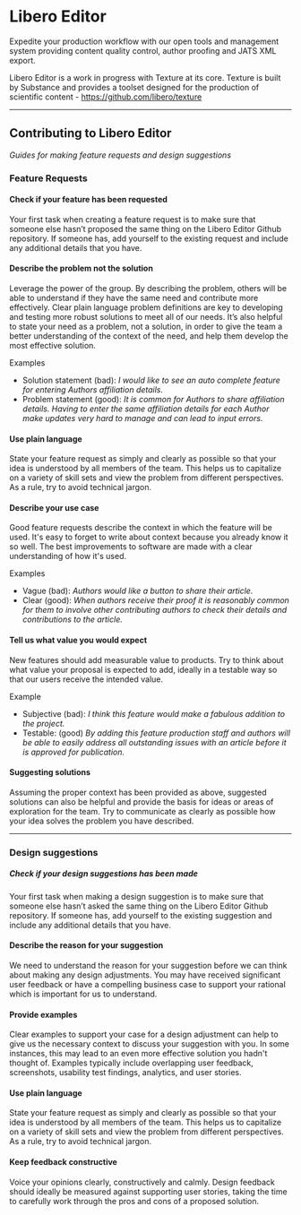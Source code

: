 # Libero Editor

Expedite your production workflow with our open tools and management system providing content quality control, author proofing and JATS XML export.

Libero Editor is a work in progress with Texture at its core. Texture is built by Substance and provides a toolset designed for the production of scientific content - https://github.com/libero/texture

---

## Contributing to Libero Editor

_Guides for making feature requests and design suggestions_

### Feature Requests

#### Check if your feature has been requested

Your first task when creating a feature request is to make sure that someone else hasn’t proposed the same thing on the Libero Editor Github repository. If someone has, add yourself to the existing request and include any additional details that you have. 

#### Describe the problem not the solution

Leverage the power of the group. By describing the problem, others will be able to understand if they have the same need and contribute more effectively. Clear plain language problem definitions are key to developing and testing more robust solutions to meet all of our needs. It’s also helpful to state your need as a problem, not a solution, in order to give the team a better understanding of the context of the need, and help them develop the most effective solution.

Examples

* Solution statement (bad): _I would like to see an auto complete feature for entering Authors affiliation details._
* Problem statement (good): _It is common for Authors to share affiliation details. Having to enter the same affiliation details for each Author make updates very hard to manage and can lead to input errors._

#### Use plain language

State your feature request as simply and clearly as possible so that your idea is understood by all members of the team. This helps us to capitalize on a variety of skill sets and view the problem from different perspectives. As a rule, try to avoid technical jargon.

#### Describe your use case

Good feature requests describe the context in which the feature will be used. It's easy to forget to write about context because you already know it so well. The best improvements to software are made with a clear understanding of how it's used.

Examples

* Vague (bad): _Authors would like a button to share their article._
* Clear (good): _When authors receive their proof it is reasonably common for them to involve other contributing authors to check their details and contributions to the article._

#### Tell us what value you would expect

New features should add measurable value to products. Try to think about what value your proposal is expected to add, ideally in a testable way so that our users receive the intended value.

Example

* Subjective (bad): _I think this feature would make a fabulous addition to the project._
* Testable: (good) _By adding this feature production staff and authors will be able to easily address all outstanding issues with an article before it is approved for publication._

#### Suggesting solutions

Assuming the proper context has been provided as above, suggested solutions can also be helpful and provide the basis for ideas or areas of exploration for the team. Try to communicate as clearly as possible how your idea solves the problem you have described.

---

### Design suggestions

##### Check if your design suggestions has been made

Your first task when making a design suggestion is to make sure that someone else hasn’t asked the same thing on the Libero Editor Github repository. If someone has, add yourself to the existing suggestion and include any additional details that you have.

#### Describe the reason for your suggestion

We need to understand the reason for your suggestion before we can think about making any design adjustments. You may have received significant user feedback or have a compelling business case to support your rational which is important for us to understand. 

#### Provide examples

Clear examples to support your case for a design adjustment can help to give us the necessary context to discuss your suggestion with you. In some instances, this may lead to an even more effective solution you hadn't thought of. Examples typically include overlapping user feedback, screenshots, usability test findings, analytics, and user stories.

#### Use plain language

State your feature request as simply and clearly as possible so that your idea is understood by all members of the team. This helps us to capitalize on a variety of skill sets and view the problem from different perspectives. As a rule, try to avoid technical jargon.

#### Keep feedback constructive

Voice your opinions clearly, constructively and calmly. Design feedback should ideally be measured against supporting user stories, taking the time to carefully work through the pros and cons of a proposed solution.

